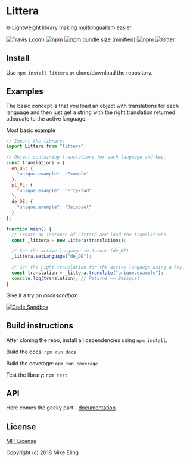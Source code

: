 # Littera

🌐 Lightweight library making multilingualism easier.

[![Travis (.com)](https://img.shields.io/travis/com/DRFR0ST/littera.svg?style=for-the-badge)](https://travis-ci.com/DRFR0ST/littera)
[![npm](https://img.shields.io/npm/v/littera.svg?style=for-the-badge)](https://www.npmjs.com/package/littera)
[![npm bundle size (minified)](https://img.shields.io/bundlephobia/min/react.svg?style=for-the-badge)](https://www.npmjs.com/package/littera)
[![npm](https://img.shields.io/npm/dt/littera.svg?style=for-the-badge)](https://www.npmjs.com/package/littera)
[![Gitter](https://img.shields.io/gitter/room/nwjs/nw.js.svg?style=for-the-badge)](https://gitter.im/littera-dev/)


## Install

Use `npm install littera` or clone/download the repository.

## Examples

The basic concept is that you load an object with translations for each language and then just get a string with the right translation returned adequate to the active language.

Most basic example

```javascript
// Import the library.
import Littera from "littera";

// Object containing translations for each language and key.
const translations = {
  en_US: {
    "unique.example": "Example"
  },
  pl_PL: {
    "unique.example": "Przykład"
  },
  de_DE: {
    "unique.example": "Beispiel"
  }
};

function main() {
  // Create an instance of Littera and load the translations.
  const _littera = new Littera(translations);

  // Set the active language to German (de_DE)
  _littera.setLanguage("de_DE");

  // Get the right translation for the active language using a key.
  const translation = _littera.translate("unique.example");
  console.log(translation); // Returns => Beispiel
}
```

Give it a try on _codesandbox_

[![Code Sandbox](https://codesandbox.io/static/img/play-codesandbox.svg)](https://codesandbox.io/s/n5wlmrwwm4)

## Build instructions

After cloning the repo, install all dependencies using `npm install`.

Build the docs:
`npm run docs`

Build the coverage:
`npm run coverage`

Test the library:
`npm test`

## API

Here comes the geeky part - [documentation](https://drfr0st.github.io/littera/).

## License

[MIT License](https://github.com/DRFR0ST/littera/blob/master/LICENSE)

Copyright (c) 2018 Mike Eling
